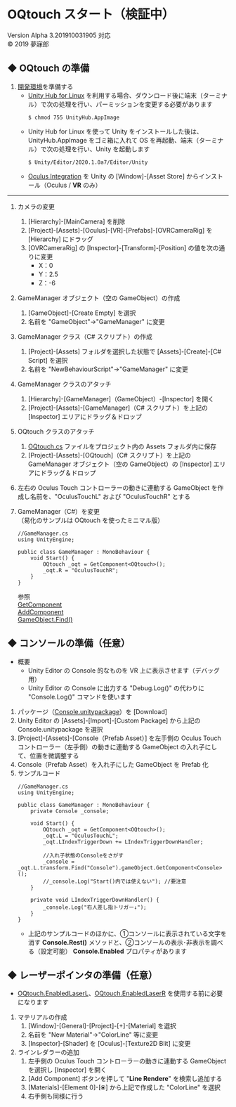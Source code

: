 # OQtouch スタート（検証中）
Version Alpha 3.201910031905 対応  
© 2019 夢寐郎

## ◆ OQtouch の準備
1. [開発環境](https://github.com/mubirou/Unity3D/tree/master/oqtouch)を準備する  
    * [Unity Hub for Linux](https://forum.unity.com/threads/unity-hub-v2-0-0-release.677485/) を利用する場合、ダウンロード後に端末（ターミナル）で次の処理を行い、パーミッションを変更する必要があります
        ```
        $ chmod 755 UnityHub.AppImage
        ```
    * Unity Hub for Linux を使って Unity をインストールした後は、UnityHub.AppImage をゴミ箱に入れて OS を再起動、端末（ターミナル）で次の処理を行い、Unity を起動します
        ```
        $ Unity/Editor/2020.1.0a7/Editor/Unity
        ```
    * [Oculus Integration](https://assetstore.unity.com/packages/tools/integration/oculus-integration-82022) を Unity の [Window]-[Asset Store] からインストール（Oculus / **VR** のみ）

***

1. カメラの変更  
    1. [Hierarchy]-[MainCamera] を削除
    1. [Project]-[Assets]-[Oculus]-[VR]-[Prefabs]-[OVRCameraRig] を [Hierarchy] にドラッグ
    1. [OVRCameraRig] の [Inspector]-[Transform]-[Position] の値を次の通りに変更  
        * X：0
        * Y：2.5
        * Z：-6
    
1. GameManager オブジェクト（空の GameObject）の作成  
    1. [GameObject]-[Create Empty] を選択
    1. 名前を "GameObject"→"GameManager" に変更  

1. GameManager クラス（C# スクリプト）の作成
    1. [Project]-[Assets] フォルダを選択した状態で [Assets]-[Create]-[C# Script] を選択
    1. 名前を "NewBehaviourScript"→"GameManager" に変更

1. GameManager クラスのアタッチ
    1. [Hierarchy]-[GameManager]（GameObject）-[Inspector] を開く
    1. [Project]-[Assets]-[GameManager]（C# スクリプト）を上記の [Inspector] エリアにドラッグ＆ドロップ  

1. OQtouch クラスのアタッチ
    1. [OQtouch.cs](https://raw.githubusercontent.com/mubirou/Unity3D/master/oqtouch/OQtouch.cs) ファイルをプロジェクト内の Assets フォルダ内に保存
    1. [Project]-[Assets]-[OQtouch]（C# スクリプト）を上記の GameManager オブジェクト（空の GameObject）の [Inspector] エリアにドラッグ＆ドロップ  

1. 左右の Oculus Touch コントローラーの動きに連動する GameObject を作成し名前を、"OculusTouchL" および "OculusTouchR" とする

1. GameManager（C#）を変更  
    （易化のサンプルは OQtouch を使ったミニマル版）
    ```
    //GameManager.cs
    using UnityEngine;

    public class GameManager : MonoBehaviour {
        void Start() {
            OQtouch _oqt = GetComponent<OQtouch>();
            _oqt.R = "OculusTouchR";
        }
    }
    ```
    参照  
    [GetComponent](https://docs.unity3d.com/ja/current/ScriptReference/GameObject.GetComponent.html)  
    [AddComponent](https://docs.unity3d.com/ja/current/ScriptReference/GameObject.AddComponent.html)  
    [GameObject.Find()](https://docs.unity3d.com/ja/current/ScriptReference/GameObject.Find.html)


## ◆ コンソールの準備（任意）
* 概要
    * Unity Editor の Console 的なものを VR 上に表示させます（デバッグ用）
    * Unity Editor の Console に出力する "Debug.Log()" の代わりに "Console.Log()" コマンドを使います
1. パッケージ（[Console.unitypackage](https://github.com/mubirou/Unity3D/blob/master/oqtouch/Console.unitypackage)）を [Download]
1. Unity Editor の [Assets]-[Import]-[Custom Package] から上記の Console.unitypackage を選択
1. [Project]-[Assets]-[Console（Prefab Asset）] を左手側の Oculus Touch コントローラー（左手側）の動きに連動する GameObject の入れ子にして、位置を微調整する
1. Console（Prefab Asset）を入れ子にした GameObject を Prefab 化
1. サンプルコード
    ```
    //GameManager.cs
    using UnityEngine;

    public class GameManager : MonoBehaviour {
        private Console _console;

        void Start() {
            OQtouch _oqt = GetComponent<OQtouch>();
            _oqt.L = "OculusTouchL";
            _oqt.LIndexTriggerDown += LIndexTriggerDownHandler;

            //入れ子状態のConsoleをさがす
            _console = _oqt.L.transform.Find("Console").gameObject.GetComponent<Console>();
            //_console.Log("Start()内では使えない"); //要注意
        }

        private void LIndexTriggerDownHandler() {
            _console.Log("右人差し指トリガー↓");
        }
    }
    ```
    * 上記のサンプルコードのほかに、①コンソールに表示されている文字を消す **Console.Rest()** メソッドと、②コンソールの表示･非表示を調べる（設定可能） **Console.Enabled** プロパティがあります


<a name="LaserPointer"></a>

## ◆ レーザーポインタの準備（任意）
* [OQtouch.EnabledLaserL](https://github.com/mubirou/Unity3D/blob/master/oqtouch/doc/reference.md#EnabledLaserL)、[OQtouch.EnabledLaserR](https://github.com/mubirou/Unity3D/blob/master/oqtouch/doc/reference.md#EnabledLaserR) を使用する前に必要になります

1. マテリアルの作成
    1. [Window]-[General]-[Project]-[+]-[Material] を選択
    1. 名前を "New Material"→"ColorLine" 等に変更
    1. [Inspector]-[Shader] を [Oculus]-[Texture2D Blit] に変更
1. ラインレダラーの追加
    1. 左手側の Oculus Touch コントローラーの動きに連動する GameObject を選択し [Inspector] を開く
    1. [Add Component] ボタンを押して "**Line Rendere**" を検索し追加する
    1. [Materials]-[Element 0]-[⦿] から上記で作成した "ColorLine" を選択
    1. 右手側も同様に行う